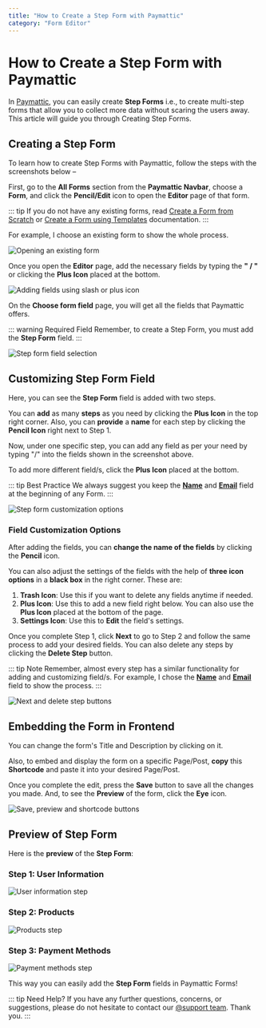 ```yaml
---
title: "How to Create a Step Form with Paymattic"
category: "Form Editor"
---
```


# How to Create a Step Form with Paymattic

In [Paymattic](https://paymattic.com/), you can easily create **Step Forms** i.e., to create multi-step forms that allow you to collect more data without scaring the users away. This article will guide you through Creating Step Forms.

## Creating a Step Form

To learn how to create Step Forms with Paymattic, follow the steps with the screenshots below –

First, go to the **All Forms** section from the **Paymattic Navbar**, choose a **Form**, and click the **Pencil/Edit** icon to open the **Editor** page of that form.

::: tip
If you do not have any existing forms, read [Create a Form from Scratch](../form-editor/how-to-create-a-form-from-scratch-with-paymattic.md) or [Create a Form using Templates](../form-editor/simple-form-templates.md) documentation.
:::

For example, I choose an existing form to show the whole process.

![Opening an existing form](/images/form-editor/creating-a-step-form-with-paymattic/open-desired-form-scaled.webp)

Once you open the **Editor** page, add the necessary fields by typing the **" / "** or clicking the **Plus Icon** placed at the bottom.

![Adding fields using slash or plus icon](/images/form-editor/creating-a-step-form-with-paymattic/type-22-22-or-click-2222-to-add-desired-fileds.webp)

On the **Choose form field** page, you will get all the fields that Paymattic offers.

::: warning Required Field
Remember, to create a Step Form, you must add the **Step Form** field.
:::

![Step form field selection](/images/form-editor/creating-a-step-form-with-paymattic/Step-Form-field.webp)

## Customizing Step Form Field

Here, you can see the **Step Form** field is added with two steps.

You can **add** as many **steps** as you need by clicking the **Plus Icon** in the top right corner. Also, you can **provide** a **name** for each step by clicking the **Pencil Icon** right next to Step 1.

Now, under one specific step, you can add any field as per your need by typing "/" into the fields shown in the screenshot above.

To add more different field/s, click the **Plus Icon** placed at the bottom.

::: tip Best Practice
We always suggest you keep the **[Name](../general-input-fields/how-to-use-general-form-input-fields-in-wordpress-with-paymattic#_1-name-field)** and **[Email](../general-input-fields/how-to-use-general-form-input-fields-in-wordpress-with-paymattic#_2-email-field)** field at the beginning of any Form.
:::

![Step form customization options](/images/form-editor/creating-a-step-form-with-paymattic/Step-name-editor-icon-to-add-steps-2222-icon-to-insert-fields.webp)

### Field Customization Options

After adding the fields, you can **change the name of the fields** by clicking the **Pencil** icon.

You can also adjust the settings of the fields with the help of **three icon options** in a **black box** in the right corner. These are:

1. **Trash Icon**: Use this if you want to delete any fields anytime if needed.
2. **Plus Icon**: Use this to add a new field right below. You can also use the **Plus Icon** placed at the bottom of the page.
3. **Settings Icon**: Use this to **Edit** the field's settings.

Once you complete Step 1, click **Next** to go to Step 2 and follow the same process to add your desired fields. You can also delete any steps by clicking the **Delete Step** button.

::: tip Note
Remember, almost every step has a similar functionality for adding and customizing field/s. For example, I chose the **[Name](../general-input-fields/how-to-use-general-form-input-fields-in-wordpress-with-paymattic#_1-name-field)** and **[Email](../general-input-fields/how-to-use-general-form-input-fields-in-wordpress-with-paymattic#_2-email-field)** field to show the process.
:::

![Next and delete step buttons](/images/form-editor/creating-a-step-form-with-paymattic/Next-and-Delete-button.webp)

## Embedding the Form in Frontend

You can change the form's Title and Description by clicking on it.

Also, to embed and display the form on a specific Page/Post, **copy** this **Shortcode** and paste it into your desired Page/Post.

Once you complete the edit, press the **Save** button to save all the changes you made.
And, to see the **Preview** of the form, click the **Eye** icon.

![Save, preview and shortcode buttons](/images/form-editor/creating-a-step-form-with-paymattic/Save-preview-shortcode-buttons-scaled.webp)

## Preview of Step Form

Here is the **preview** of the **Step Form**:

### Step 1: User Information
![User information step](/images/form-editor/creating-a-step-form-with-paymattic/User-Information.webp)

### Step 2: Products
![Products step](/images/form-editor/creating-a-step-form-with-paymattic/Products.webp)

### Step 3: Payment Methods
![Payment methods step](/images/form-editor/creating-a-step-form-with-paymattic/Payment-methods.webp)

This way you can easily add the **Step Form** fields in Paymattic Forms!

::: tip Need Help?
If you have any further questions, concerns, or suggestions, please do not hesitate to contact our [@support team](https://wpmanageninja.com/support-tickets/?utm_source=wpmn&utm_medium=home&utm_campaign=site#/). Thank you.
:::
